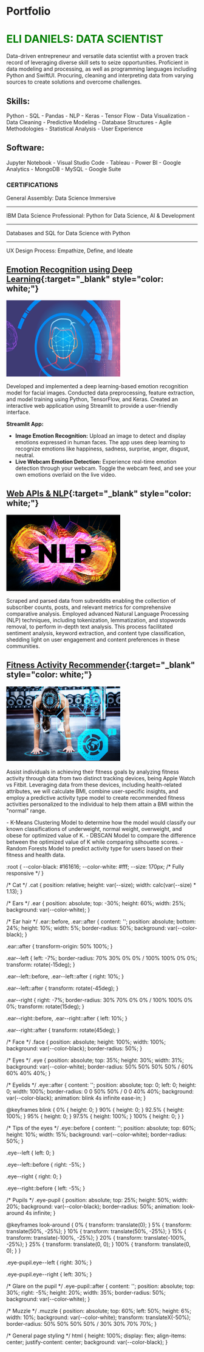 # Portfolio

<html>
<head>
<style>
.text {
  color: green;
  transition: color 0.3s ease;
}

.text:hover {
  color: red;
}
</style>
</head>
<body>

<h1 class="text">ELI DANIELS: DATA SCIENTIST</h1>

</body>
</html>

Data-driven entrepreneur and versatile data scientist with a proven track record of leveraging diverse skill sets to seize opportunities. Proficient in data modeling and processing, as well as programming languages including Python and SwiftUI. Procuring, cleaning and interpreting data from varying sources to create solutions and overcome challenges.
                  
## Skills:
Python - SQL - Pandas - NLP - Keras - Tensor Flow - Data Visualization - Data Cleaning - Predictive Modeling - Database Structures - Agile Methodologies - Statistical Analysis - User Experience 

## Software: 
Jupyter Notebook - Visual Studio Code - Tableau - Power BI - Google Analytics - MongoDB - MySQL - Google Suite 

### CERTIFICATIONS 
General Assembly: Data Science Immersive
- - - - 
IBM Data Science Professional: Python for Data Science, AI & Development
- - - -
Databases and SQL for Data Science with Python 
- - - -
UX Design Process: Empathize, Define, and Ideate 

## [Emotion Recognition using Deep Learning](https://github.com/elidaniels99/Emotion_Recognition){:target="_blank" style="color: white;"}
<div class="project">
  <div class="project-image">
    <img src="assets/Emotion-image.jpg" alt="Emotion Recognition" width="300" height="200">
  </div>
  <div class="project-description">
    <p>
      Developed and implemented a deep learning-based emotion recognition model for facial images. Conducted data preprocessing, feature extraction, and model training using Python, TensorFlow, and Keras. Created an interactive web application using Streamlit to provide a user-friendly interface.
    </p>
    <p><strong>Streamlit App:</strong></p>
    <ul>
      <li><strong>Image Emotion Recognition:</strong> Upload an image to detect and display emotions expressed in human faces. The app uses deep learning to recognize emotions like happiness, sadness, surprise, anger, disgust, neutral.</li>
      <li><strong>Live Webcam Emotion Detection:</strong> Experience real-time emotion detection through your webcam. Toggle the webcam feed, and see your own emotions overlaid on the live video.</li>
    </ul>
  </div>
</div>

## [Web APIs & NLP](https://github.com/elidaniels99/Web-APIs-NLP){:target="_blank" style="color: white;"}
<div class="project">
  <div class="project-image">
    <img src="assets/NLP.jpg" alt="Web APIs & NLP" width="300" height="200">
  </div>
  <div class="project-description">
    <p>
      Scraped and parsed data from subreddits enabling the collection of subscriber counts, posts, and relevant metrics for comprehensive comparative analysis. Employed advanced Natural Language Processing (NLP) techniques, including tokenization, lemmatization, and stopwords removal, to perform in-depth text analysis. This process facilitated sentiment analysis, keyword extraction, and content type classification, shedding light on user engagement and content preferences in these communities.
    </p>
  </div>
</div>

## [Fitness Activity Recommender](https://github.com/elidaniels99/FitnessActivityRecommender){:target="_blank" style="color: white;"}
<div class="project">
  <div class="project-image">
    <img src="assets/fitnessimage.png" alt="Fitness Activity Recommender" width="300" height="200">
  </div>
  <div class="project-description">
    <p>
      Assist individuals in achieving their fitness goals by analyzing fitness activity through data from two distinct tracking devices, being Apple Watch vs Fitbit. Leveraging data from these devices, including health-related attributes, we will calculate BMI, combine user-specific insights, and employ a predictive activity type model to create recommended fitness activities personalized to the individual to help them attain a BMI within the "normal" range.
    </p>
  </div>
</div>
- K-Means Clustering Model to determine how the model would classify our known classifications of underweight, normal weight, overweight, and obese for optimized value of K.
- DBSCAN Model to compare the difference between the optimized value of K while comparing silhouette scores.
- Random Forests Model to predict activity type for users based on their fitness and health data.

:root {
  --color-black: #161616;
  --color-white: #fff;
  --size: 170px; /* Fully responsive */
}

/* Cat */
.cat {
  position: relative;
  height: var(--size);
  width: calc(var(--size) * 1.13);
}

/* Ears */
.ear {
  position: absolute;
  top: -30%;
  height: 60%;
  width: 25%;
  background: var(--color-white);
}

/* Ear hair */
.ear::before,
.ear::after {
  content: '';
  position: absolute;
  bottom: 24%;
  height: 10%;
  width: 5%;
  border-radius: 50%;
  background: var(--color-black);
}

.ear::after {
  transform-origin: 50% 100%;
}

.ear--left {
  left: -7%;
  border-radius: 70% 30% 0% 0% / 100% 100% 0% 0%;
  transform: rotate(-15deg);
}

.ear--left::before,
.ear--left::after {
  right: 10%;
}

.ear--left::after {
  transform: rotate(-45deg);
}

.ear--right {
  right: -7%;
  border-radius: 30% 70% 0% 0% / 100% 100% 0% 0%;
  transform: rotate(15deg);
}

.ear--right::before,
.ear--right::after {
  left: 10%;
}

.ear--right::after {
  transform: rotate(45deg);
}

/* Face */
.face {
  position: absolute;
  height: 100%;
  width: 100%;
  background: var(--color-black);
  border-radius: 50%;
}

/* Eyes */
.eye {
  position: absolute;
  top: 35%;
  height: 30%;
  width: 31%;
  background: var(--color-white);
  border-radius: 50% 50% 50% 50% / 60% 60% 40% 40%;
}

/* Eyelids */
.eye::after {
  content: '';
  position: absolute;
  top: 0;
  left: 0;
  height: 0;
  width: 100%;
  border-radius: 0 0 50% 50% / 0 0 40% 40%;
  background: var(--color-black);
  animation: blink 4s infinite ease-in;
}

@keyframes blink {
  0% { height: 0; }
  90% { height: 0; }
  92.5% { height: 100%; }
  95% { height: 0; }
  97.5% { height: 100%; }
  100% { height: 0; }
}

/* Tips of the eyes */
.eye::before {
  content: '';
  position: absolute;
  top: 60%;
  height: 10%;
  width: 15%;
  background: var(--color-white);
  border-radius: 50%;
}

.eye--left {
  left: 0;
}

.eye--left::before {
  right: -5%;
}

.eye--right {
  right: 0;
}

.eye--right::before {
  left: -5%;
}

/* Pupils */
.eye-pupil {
  position: absolute;
  top: 25%;
  height: 50%;
  width: 20%;
  background: var(--color-black);
  border-radius: 50%;
  animation: look-around 4s infinite;
}

@keyframes look-around {
  0% { transform: translate(0); }
  5% { transform: translate(50%, -25%); }
  10% { transform: translate(50%, -25%); }
  15% { transform: translate(-100%, -25%); }
  20% { transform: translate(-100%, -25%); }
  25% { transform: translate(0, 0); }
  100% { transform: translate(0, 0); }
}

.eye-pupil.eye--left {
  right: 30%;
}

.eye-pupil.eye--right {
  left: 30%;
}

/* Glare on the pupil */
.eye-pupil::after {
  content: '';
  position: absolute;
  top: 30%;
  right: -5%;
  height: 20%;
  width: 35%;
  border-radius: 50%;
  background: var(--color-white);
}

/* Muzzle */
.muzzle {
  position: absolute;
  top: 60%;
  left: 50%;
  height: 6%;
  width: 10%;
  background: var(--color-white);
  transform: translateX(-50%);
  border-radius: 50% 50% 50% 50% / 30% 30% 70% 70%;
}

/* General page styling */
html {
  height: 100%;
  display: flex;
  align-items: center;
  justify-content: center;
  background: var(--color-black);
}
